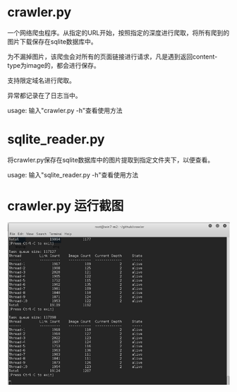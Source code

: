 # crawler.py
一个网络爬虫程序。从指定的URL开始，按照指定的深度进行爬取，将所有爬到的图片下载保存在sqlite数据库中。

为不漏掉图片，该爬虫会对所有的页面链接进行请求，凡是遇到返回content-type为image的，都会进行保存。

支持限定域名进行爬取。

异常都记录在了日志当中。

usage:
输入"crawler.py -h"查看使用方法

# sqlite_reader.py
将crawler.py保存在sqlite数据库中的图片提取到指定文件夹下，以便查看。

usage:
输入"sqlite_reader.py -h"查看使用方法

# crawler.py 运行截图
![image](https://github.com/favering/crawler/blob/master/screenshot.jpg)
